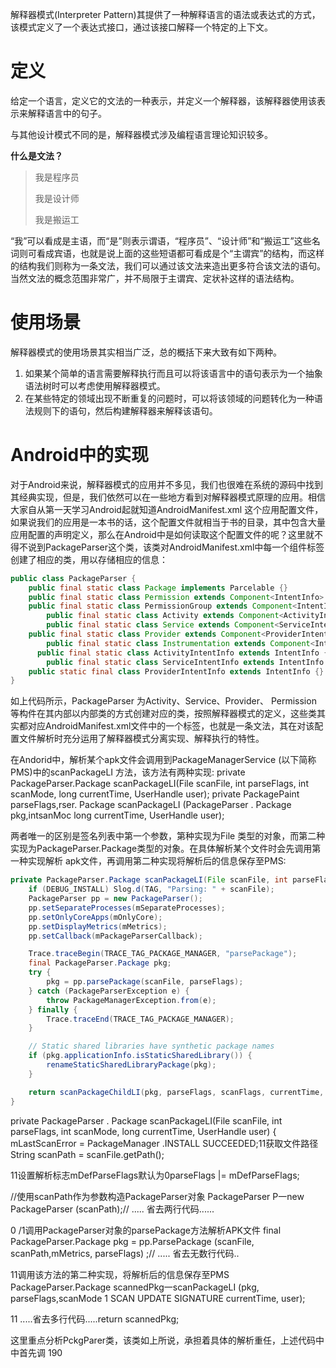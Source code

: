 解释器模式(Interpreter Pattern)其提供了一种解释语言的语法或表达式的方式，该模式定义了一个表达式接口，通过该接口解释一个特定的上下文。

# 定义

给定一个语言，定义它的文法的一种表示，并定义一个解释器，该解释器使用该表示来解释语言中的句子。

与其他设计模式不同的是，解释器模式涉及编程语言理论知识较多。

**什么是文法？**

> 我是程序员
>
> 我是设计师
>
> 我是搬运工

“我”可以看成是主语，而“是”则表示谓语，“程序员”、“设计师”和“搬运工”这些名词则可看成宾语，也就是说上面的这些短语都可看成是个“主谓宾”的结构，而这样的结构我们则称为一条文法，我们可以通过该文法来造出更多符合该文法的语句。当然文法的概念范围非常广，并不局限于主谓宾、定状补这样的语法结构。

# 使用场景

解释器模式的使用场景其实相当广泛，总的概括下来大致有如下两种。

1. 如果某个简单的语言需要解释执行而且可以将该语言中的语句表示为一个抽象语法树时可以考虑使用解释器模式。
2. 在某些特定的领域出现不断重复的问题时，可以将该领域的问题转化为一种语法规则下的语句，然后构建解释器来解释该语句。

# Android中的实现

对于Android来说，解释器模式的应用并不多见，我们也很难在系统的源码中找到其经典实现，但是，我们依然可以在一些地方看到对解释器模式原理的应用。相信大家自从第一天学习Android起就知道AndroidManifest.xml 这个应用配置文件，如果说我们的应用是一本书的话，这个配置文件就相当于书的目录，其中包含大量应用配置的声明定义，那么在Android中是如何读取这个配置文件的呢？这里就不得不说到PackageParser这个类，该类对AndroidManifest.xml中每一个组件标签创建了相应的类，用以存储相应的信息：

```java
public class PackageParser {
  	public final static class Package implements Parcelable {}
  	public final static class Permission extends Component<IntentInfo> implements Parcelable {}
  	public final static class PermissionGroup extends Component<IntentInfo> implements Parcelable {}
		public final static class Activity extends Component<ActivityIntentInfo> implements Parcelable {}
		public final static class Service extends Component<ServiceIntentInfo> implements Parcelable {}
    public final static class Provider extends Component<ProviderIntentInfo> implements Parcelable {}
		public final static class Instrumentation extends Component<IntentInfo> implements Parcelable {}
	  public final static class ActivityIntentInfo extends IntentInfo {}
		public final static class ServiceIntentInfo extends IntentInfo {}
  	public static final class ProviderIntentInfo extends IntentInfo {}
}
```

如上代码所示，PackageParser 为Activity、Service、Provider、 Permission 等构件在其内部以内部类的方式创建对应的类，按照解释器模式的定义，这些类其实都对应AndroidManifest.xml文件中的一个标签，也就是一条文法，其在对该配置文件解析时充分运用了解释器模式分离实现、解释执行的特性。

在Andorid中，解析某个apk文件会调用到PackageManagerService (以下简称PMS)中的scanPackageLI 方法，该方法有两种实现:
private PackageParser.Package scanPackageLI(File scanFile, int parseFlags,
int scanMode, long currentTime, UserHandle user);
private PackagePaint parseFlags,rser. Package scanPackageLI (PackageParser . Package pkg,intsanMoc  long currentTime, UserHandle user);

两者唯一的区别是签名列表中第一个参数，第种实现为File 类型的对象，而第二种实现为PackageParser.Package类型的对象。在具体解析某个文件时会先调用第一种实现解析 apk文件，再调用第二种实现将解析后的信息保存至PMS:

```java
private PackageParser.Package scanPackageLI(File scanFile, int parseFlags, int scanFlags, long currentTime, UserHandle user) throws PackageManagerException {
    if (DEBUG_INSTALL) Slog.d(TAG, "Parsing: " + scanFile);
    PackageParser pp = new PackageParser();
    pp.setSeparateProcesses(mSeparateProcesses);
    pp.setOnlyCoreApps(mOnlyCore);
    pp.setDisplayMetrics(mMetrics);
    pp.setCallback(mPackageParserCallback);

    Trace.traceBegin(TRACE_TAG_PACKAGE_MANAGER, "parsePackage");
    final PackageParser.Package pkg;
    try {
        pkg = pp.parsePackage(scanFile, parseFlags);
    } catch (PackageParserException e) {
        throw PackageManagerException.from(e);
    } finally {
        Trace.traceEnd(TRACE_TAG_PACKAGE_MANAGER);
    }

    // Static shared libraries have synthetic package names
    if (pkg.applicationInfo.isStaticSharedLibrary()) {
        renameStaticSharedLibraryPackage(pkg);
    }

    return scanPackageChildLI(pkg, parseFlags, scanFlags, currentTime, user);
}
```

private PackageParser . Package scanPackageLI(File scanFile, int parseFlags,
int scanMode, long currentTime, UserHandle user) {
mLastScanError = PackageManager .INSTALL SUCCEEDED;11获取文件路径
String scanPath = scanFile.getPath();

11设置解析标志mDefParseFlags默认为0parseFlags |= mDefParseFlags;

//使用scanPath作为参数构造PackageParser对象
PackageParser P一new PackageParser (scanPath);// ..... 省去两行代码......

0
/1调用PackageParser对象的parsePackage方法解析APK文件
final PackageParser.Package pkg = pp.ParsePackage (scanFile, scanPath,mMetrics, parseFlags) ;// ..... 省去无数行代码..

11调用该方法的第二种实现，将解析后的信息保存至PMS
PackageParser.Package scannedPkg一scanPackageLI (pkg, parseFlags,scanMode 1 SCAN UPDATE SIGNATURE  currentTime, user);

11 .....省去多行代码.....return scannedPkg;

这里重点分析PckgParer类，该类如上所说，承担着具体的解析重任，上述代码中
中首先调
190